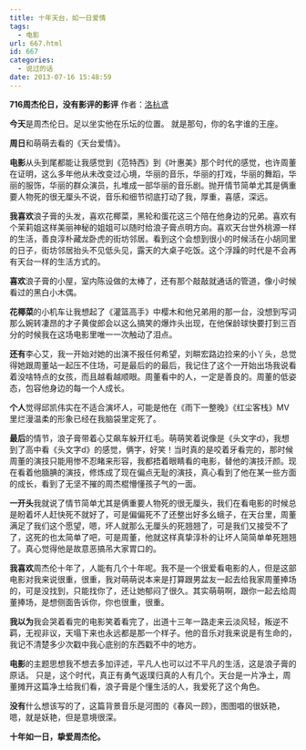 ```yaml
---
title: 十年天台，如一日爱情
tags:
  - 电影
url: 667.html
id: 667
categories:
  - 说过的话
date: 2013-07-16 15:48:59
---
```


**716周杰伦日，没有影评的影评** 作者：[洛杭鸢](http://weibo.com/luohangyuan "设计无关乎年龄，拔高你的眼和你的心。") 

**今天**是周杰伦日。足以坐实他在乐坛的位置。 就是那句，你的名字谁的王座。 

**周日**和萌萌去看的《天台爱情》。 

**电影**从头到尾都能让我感觉到《范特西》到《叶惠美》那个时代的感觉，也许周董在证明，这么多年他从未改变过心境，华丽的音乐，华丽的打戏，华丽的舞蹈，华丽的服饰，华丽的群众演员，扎堆成一部华丽的音乐剧。抛开情节简单尤其是俩重要人物死的很无厘头不说，音乐和细节彻底打动了我，厚重，喜感，深远。

**我喜欢**浪子膏的头发，喜欢花椰菜，黑轮和蛋花这三个陪在他身边的兄弟。喜欢有个茉莉姐这样美丽神秘的姐姐可以随时给浪子膏点明方向。喜欢天台世外桃源一样的生活，善良淳朴藏龙卧虎的街坊邻居。看到这个会想到很小的时候活在小胡同里的日子，街坊邻居抬头不见低头见，露天的大桌子吃饭。这个浮躁的时代是不会再有天台一样的生活方式的。 

**喜欢**浪子膏的小屋，室内陈设做的太棒了，还有那个敲敲就通话的管道，像小时候看过的黑白小木偶。 

**花椰菜**的小机车让我想起了《灌篮高手》中樱木和他兄弟用的那一台，没想到写词那么婉转凄昂的才子黄俊郎会以这么搞笑的爆炸头出现，在他保龄球快要打到三百分的时候我在这场电影里唯一一次触动了泪点。 

**还有**李心艾，我一开始对她的出演不报任何希望，刘畊宏路边捡来的小丫头，总觉得她跟周董站一起压不住场，可是最后的的最后，我记住了这个一开始出场我说看着没啥特点的女孩，而且越看越顺眼。周董看中的人，一定是善良的。周董的低姿态，包容他身边的每一个人成长。 

**个人**觉得邱凯伟实在不适合演坏人，可能是他在《雨下一整晚》《红尘客栈》MV里烂漫温柔的形象已经在我脑袋里定死了。 

**最后**的情节，浪子膏带着心艾飙车躲开红毛。萌萌笑着说像是《头文字d》，我想到了高中看《头文字d》的感觉，俩字，好笑！当时真的是咬着牙看完的，那时候周董的演技只能用惨不忍睹来形容，我都捂着眼睛看的电影，替他的演技汗颜。现在看着他腼腆的演技，修炼成了现在偏点无耻的演技，真心看到了他在某一些方面的成长，看到了无坚不摧的周杰棍懵懂孩子气的一面。 

**一开头**我就说了情节简单尤其是俩重要人物死的很无厘头，我们在看电影的时候总是盼着坏人赶快死不就好了，可是偏偏死不了还整出好多幺蛾子，在天台里，周董满足了我们这个愿望，嗯，坏人就那么无厘头的死翘翘了，可是我们又接受不了了，这死的也太简单了吧，可是周董，他就这样真挚淳朴的让坏人简简单单死翘翘了。真心觉得他是故意恶搞吊大家胃口的。 

**我喜欢**周杰伦十年了，人能有几个十年呢。我不是一个很爱看电影的人，但是这部电影对我来说很重，很重，我对萌萌说本来是打算跟男盆友一起去给我家周董捧场的，可是没找到，只能找你了，还让她郁闷了很久。其实萌萌啊，跟你一起去给周董捧场，是想侧面告诉你，你也很重，很重。

**我以为**我会哭着看完的电影笑着看完了，出道十三年一路走来云淡风轻，叛逆不羁，无视非议，天塌下来也永远都是那一个样子。他的音乐对我来说是有生命的，我记不清楚多少次戳中我心底别的东西戳不中的地方。 

**电影**的主题思想我不想去多加评述，平凡人也可以过不平凡的生活，这是浪子膏的原话。 只是，这个时代，真正有勇气返璞归真的人有几个。天台是一片净土，周董摊开这篇净土给我们看，浪子膏是个懂生活的人，我爱死了这个角色。 

**没有**什么想该写的了，这篇背景音乐是河图的《春风一顾》，图图唱的很妖艳，嗯，就是妖艳，但是意境很深。 

**十年如一日，挚爱周杰伦。**
